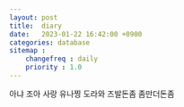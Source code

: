 ```yaml
---
layout: post
title:  diary
date:   2023-01-22 16:42:00 +0900
categories: database
sitemap :
    changefreq : daily
    priority : 1.0
---
```

아냐 조아 사랑 유나찡 도라와 즈발돈좀
좀만더돈좀